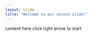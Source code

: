 ```yaml
---
layout: slide
title: "Welcome to our second slide!"
---
```

content here
click right arrow to start
